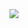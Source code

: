 <br/>
<br/>
<br/>
<img src="https://pretty-profile.vercel.app/api/github-stats?username=Nighty3098&theme=white" />
<br/>
<br/>
<br/>

